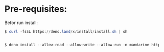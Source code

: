 # Pre-requisites:

Befor run install:

```ps1
$ curl -fsSL https://deno.land/x/install/install.sh | sh


$ deno install --allow-read --allow-write --allow-run -n mandarine https://deno.land/x/mandarinets/cli.ts

```